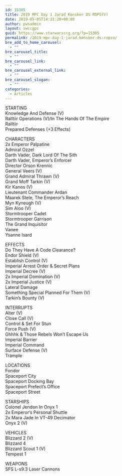```yaml
---
id: 15305
title: 2019 MPC Day 1 Jarad Konsker DS ROPS(V)
date: 2019-05-05T14:21:20+00:00
author: pwsadmin
layout: swccgpc
guid: https://www.starwarsccg.org/?p=15305
permalink: /2019-mpc-day-1-jarad-konsker-ds-ropsv/
bre_add_to_home_carousel:
  - ""
bre_carousel_title:
  - ""
bre_carousel_link:
  - ""
bre_carousel_external_link:
  - ""
bre_carousel_slogan:
  - ""
categories:
  - Articles
---
```

  


STARTING  
Knowledge And Defense (V)  
Ralltiir Operations (V)/In The Hands Of The Empire  
Ralltiir  
Prepared Defenses (+3 Effects)

CHARACTERS  
2x Emperor Palpatine  
Admiral Ozzel  
Darth Vader, Dark Lord Of The Sith  
Darth Vader, Emperor&#8217;s Enforcer  
Director Orson Krennic  
General Veers (V)  
Grand Admiral Thrawn (V)  
Grand Moff Tarkin (V)  
Kir Kanos (V)  
Lieutenant Commander Ardan  
Maarek Stele, The Emperor&#8217;s Reach  
Myn Kyneugh (V)  
Sim Aloo (V)  
Stormtrooper Cadet  
Stormtrooper Garrison  
The Grand Inquisitor  
Vanee  
Ysanne Isard

EFFECTS  
Do They Have A Code Clearance?  
Endor Shield (V)  
Establish Control (V)  
Imperial Arrest Order & Secret Plans  
Imperial Decree (V)  
2x Imperial Domination (V)  
2x Imperial Justice (V)  
Lateral Damage  
Something Special Planned For Them (V)  
Tarkin&#8217;s Bounty (V)

INTERRUPTS  
Alter (V)  
Close Call (V)  
Control & Set For Stun  
Force Push (V)  
Ghhhk & Those Rebels Won&#8217;t Escape Us  
Imperial Barrier  
Imperial Command  
Surface Defense (V)  
Trample

LOCATIONS  
Fondor  
Spaceport City  
Spaceport Docking Bay  
Spaceport Prefect&#8217;s Office  
Spaceport Street

STARSHIPS  
Colonel Jendon In Onyx 1  
2x Emperor&#8217;s Personal Shuttle  
2x Mara Jade In VT-49 Decimator  
Onyx 2 (V)

VEHICLES  
Blizzard 2 (V)  
Blizzard 4  
Blizzard Scout 1 (V)  
Tempest 1

WEAPONS  
SFS L-s9.3 Laser Cannons